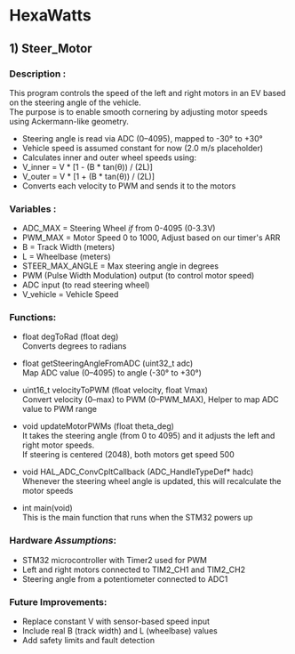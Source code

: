 # HexaWatts

## 1) Steer_Motor
### Description :
This program controls the speed of the left and right motors in an EV based on the steering angle of the vehicle.                                      
The purpose is to enable smooth cornering by adjusting motor speeds using Ackermann-like geometry.
* Steering angle is read via ADC (0–4095), mapped to -30° to +30°
* Vehicle speed is assumed constant for now (2.0 m/s placeholder)
* Calculates inner and outer wheel speeds using:
* V_inner = V * [1 - (B * tan(θ)) / (2L)]
* V_outer = V * [1 + (B * tan(θ)) / (2L)]
* Converts each velocity to PWM and sends it to the motors

### Variables :
 * ADC_MAX 	= Steering Wheel *if* from 0-4095 (0-3.3V)
 * PWM_MAX 	= Motor Speed 0 to 1000, Adjust based on our timer's ARR
 * B 		= Track Width (meters)
 * L		= Wheelbase (meters)
 * STEER_MAX_ANGLE = Max steering angle in degrees
 * PWM (Pulse Width Modulation) output (to control motor speed)
 * ADC input (to read steering wheel)
 * V_vehicle = Vehicle Speed
 
 ### Functions:
 *	float degToRad (float deg)      
 Converts degrees to radians
 
 *	float getSteeringAngleFromADC (uint32_t adc)          
 Map ADC value (0–4095) to angle (-30° to +30°)
 
 *	uint16_t velocityToPWM (float velocity, float Vmax)                     
 Convert velocity (0–max) to PWM (0–PWM_MAX), Helper to map ADC value to PWM range
 
 *	void updateMotorPWMs (float theta_deg)                        	                                                                        
 It takes the steering angle (from 0 to 4095) and it adjusts the left and right motor speeds.                            
 If steering is centered (2048), both motors get speed 500
 
 *	void HAL_ADC_ConvCpltCallback (ADC_HandleTypeDef* hadc)                       
 Whenever the steering wheel angle is updated, this will recalculate the motor speeds

 * int main(void)                       
 This is the main function that runs when the STM32 powers up

### Hardware *Assumptions*:
- STM32 microcontroller with Timer2 used for PWM
- Left and right motors connected to TIM2_CH1 and TIM2_CH2
- Steering angle from a potentiometer connected to ADC1
 
### Future Improvements:
- Replace constant V with sensor-based speed input
- Include real B (track width) and L (wheelbase) values
- Add safety limits and fault detection
